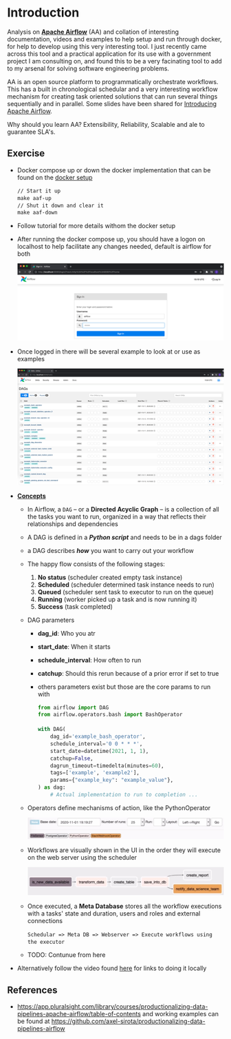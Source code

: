 # Introduction
Analysis on **[Apache Airflow](https://airflow.apache.org/)** (AA) and collation of interesting documentation, videos and examples to help setup and run through docker, for help to develop using this very interesting tool. I just recently came across this tool and a practical application for its use with a government project I am consulting on, and found this to be a very facinating tool to add to my arsenal for solving software engineering problems. 

AA is an open source platform to programmatically orchestrate workflows. This has a built in chronological schedular and a very interesting workflow mechanism for creating task oriented solutions that can run several things sequentially and in parallel. Some slides have been shared for [Introducing Apache Airflow](./introducing-apache-airflow-slides.pdf).

Why should you learn AA? Extensibility, Reliability, Scalable and ale to guarantee SLA's.

## Exercise

- Docker compose up or down the docker implementation that can be found on the [docker setup](https://airflow.apache.org/docs/apache-airflow/stable/start/docker.html)

  ```makefile
  // Start it up
  make aaf-up
  // Shut it down and clear it
  make aaf-down
  ```

- Follow tutorial for more details withom the docker setup

- After running the docker compose up, you should have a logon on localhost to help facilitate any changes needed, default is airflow for both

  ![image-20211012162006419](./login-airflow.png)

- Once logged in there will be several example to look at or use as examples

  ![image-20211012162503619](./home-dags.png)

- **[Concepts](https://airflow.apache.org/docs/apache-airflow/1.10.12/concepts.html)**

  - In Airflow, a `DAG` – or a **Directed Acyclic Graph** – is a collection of all the tasks you want to run, organized in a way that reflects their relationships and dependencies

  - A DAG is defined in a ***Python script*** and needs to be in a dags folder

  - a DAG describes ***how*** you want to carry out your workflow

  - The happy flow consists of the following stages:

    1. **No status** (scheduler created empty task instance)
    2. **Scheduled** (scheduler determined task instance needs to run)
    3. **Queued** (scheduler sent task to executor to run on the queue)
    4. **Running** (worker picked up a task and is now running it)
    5. **Success** (task completed)

  - DAG parameters

    - **dag_id**: Who you atr

    - **start_date**: When it starts

    - **schedule_interval**: How often to run

    - **catchup**: Should this rerun because of a prior error if set to true

    - others parameters exist but those are the core params to run with 

      ```python
      from airflow import DAG
      from airflow.operators.bash import BashOperator
      
      with DAG(
          dag_id='example_bash_operator',
          schedule_interval='0 0 * * *',
          start_date=datetime(2021, 1, 1),
          catchup=False,
          dagrun_timeout=timedelta(minutes=60),
          tags=['example', 'example2'],
          params={"example_key": "example_value"},
      ) as dag:
          # Actual implementation to run to completion ...
      ```

  - Operators define mechanisms of action, like the PythonOperator

    ![image-20211013093831004](./operators.png)

  - Workflows are visually shown in the UI in the order they will execute on the web server using the scheduler

    ![image-20211013094031105](./workflow-sequence.png)

  - Once executed, a **Meta Database** stores all the workflow executions with a tasks' state and duration, users and roles and external connections

    `Schedular => Meta DB => Webserver => Execute workflows using the executor `

  - TODO: Contunue from here

- Alternatively follow the video found [here](https://www.youtube.com/watch?v=k-9GQa2eAsM) for links to doing it locally

## References

- https://app.pluralsight.com/library/courses/productionalizing-data-pipelines-apache-airflow/table-of-contents and working examples can be found at https://github.com/axel-sirota/productionalizing-data-pipelines-airflow

